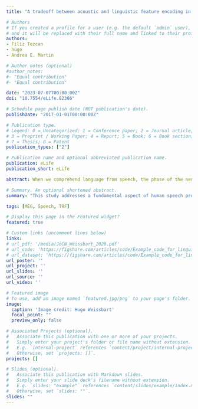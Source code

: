 ```yaml
---
title: "A tradeoff between acoustic and linguistic feature encoding in spoken language comprehension"

# Authors
# If you created a profile for a user (e.g. the default `admin` user), write the username (folder name) here 
# and it will be replaced with their full name and linked to their profile.
authors:
- Filiz Tezcan
- hugo
- Andrea E. Martin

# Author notes (optional)
#author_notes:
#- "Equal contribution"
#- "Equal contribution"

date: "2023-07-07T00:00:00Z"
doi: "10.7554/eLife.82386"

# Schedule page publish date (NOT publication's date).
publishDate: "2017-01-01T00:00:00Z"

# Publication type.
# Legend: 0 = Uncategorized; 1 = Conference paper; 2 = Journal article;
# 3 = Preprint / Working Paper; 4 = Report; 5 = Book; 6 = Book section;
# 7 = Thesis; 8 = Patent
publication_types: ["2"]

# Publication name and optional abbreviated publication name.
publication: eLife
publication_short: eLife

abstract: When we comprehend language from speech, the phase of the neural response aligns with particular features of the speech input, resulting in a phenomenon referred to as neural tracking. In recent years, a large body of work has demonstrated the tracking of the acoustic envelope and abstract linguistic units at the phoneme and word levels, and beyond. However, the degree to which speech tracking is driven by acoustic edges of the signal, or by internally-generated linguistic units, or by the interplay of both, remains contentious. In this study, we used naturalistic story-listening to investigate (1) whether phoneme-level features are tracked over and above acoustic edges, (2) whether word entropy, which can reflect sentence- and discourse-level constraints, impacted the encoding of acoustic and phoneme-level features, and (3) whether the tracking of acoustic edges was enhanced or suppressed during comprehension of a first language (Dutch) compared to a statistically familiar but uncomprehended language (French). We first show that encoding models with phoneme-level linguistic features, in addition to acoustic features, uncovered an increased neural tracking response; this signal was further amplified in a comprehended language, putatively reflecting the transformation of acoustic features into internally generated phoneme-level representations. Phonemes were tracked more strongly in a comprehended language, suggesting that language comprehension functions as a neural filter over acoustic edges of the speech signal as it transforms sensory signals into abstract linguistic units. We then show that word entropy enhances neural tracking of both acoustic and phonemic features when sentence- and discourse-context are less constraining. When language was not comprehended, acoustic features, but not phonemic ones, were more strongly modulated, but in contrast, when a native language is comprehended, phoneme features are more strongly modulated. Taken together, our findings highlight the flexible modulation of acoustic, and phonemic features by sentence and discourse-level constraint in language comprehension, and document the neural transformation from speech perception to language comprehension, consistent with an account of language processing as a neural filter from sensory to abstract representations.

# Summary. An optional shortened abstract.
summary: "This study addresses a fundamental aspect of human speech processing: namely, how acoustic and linguistic features interact during comprehension."

tags: [MEG, Speech, TRF]

# Display this page in the Featured widget?
featured: true

# Custom links (uncomment lines below)
links:
# url_pdf: '/media/JoCN_Weissbart_2020.pdf'
# url_code: 'https://figshare.com/articles/code/Example_code_for_linguistic_TRFs_in_delta_band/9034481/3'
# url_dataset: 'https://figshare.com/articles/code/Example_code_for_linguistic_TRFs_in_delta_band/9034481/3'
url_poster: ''
url_project: ''
url_slides: ''
url_source: ''
url_video: ''

# Featured image
# To use, add an image named `featured.jpg/png` to your page's folder. 
image:
  caption: 'Image credit: Hugo Weissbart'
  focal_point: ""
  preview_only: false

# Associated Projects (optional).
#   Associate this publication with one or more of your projects.
#   Simply enter your project's folder or file name without extension.
#   E.g. `internal-project` references `content/project/internal-project/index.md`.
#   Otherwise, set `projects: []`.
projects: []

# Slides (optional).
#   Associate this publication with Markdown slides.
#   Simply enter your slide deck's filename without extension.
#   E.g. `slides: "example"` references `content/slides/example/index.md`.
#   Otherwise, set `slides: ""`.
slides: ""
---
```

